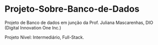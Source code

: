 # Projeto-Sobre-Banco-de-Dados

Projeto de Banco de dados em junção da Prof. Juliana Mascarenhas, DIO (Digital Innovation One Inc.)


Projeto Nivel: Intermediário, Full-Stack.
